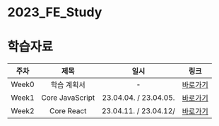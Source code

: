 # 2023_FE_Study

# 학습자료
|  주차   |       제목        |          일시           |                                                      링크                                                      |
|:-----:|:---------------:|:---------------------:|:------------------------------------------------------------------------------------------------------------:|
| Week0 |     학습 계획서      |           -           | [바로가기](https://temporal-fender-15a.notion.site/Web-FrontEnd-Study-Js-React-4daf42d9e2b44d10abf3f6d9708dad1c) |
| Week1 | Core JavaScript | 23.04.04. / 23.04.05. |    [바로가기](https://temporal-fender-15a.notion.site/Week1-Core-JavaScript-765e6c11b16041db9c77aa1b1e9f5f4f)    |
| Week2 |   Core React    | 23.04.11. / 23.04.12/ |                                                   [바로가기](https://temporal-fender-15a.notion.site/Week2-Core-React-65150da4a7c84a55b30b71b820b7b913)                                                   |

